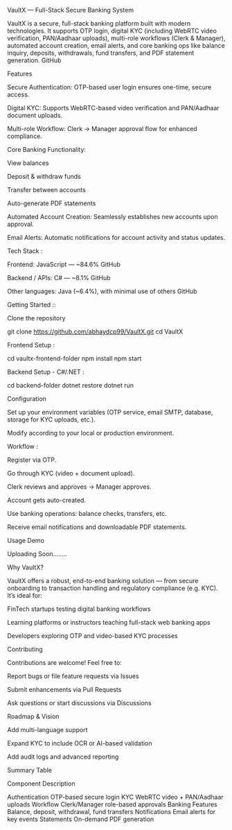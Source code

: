 VaultX — Full-Stack Secure Banking System

VaultX is a secure, full-stack banking platform built with modern technologies. It supports OTP login, digital KYC (including WebRTC video verification, PAN/Aadhaar uploads), multi-role workflows (Clerk & Manager), automated account creation, email alerts, and core banking ops like balance inquiry, deposits, withdrawals, fund transfers, and PDF statement generation.
GitHub

Features

Secure Authentication: OTP-based user login ensures one-time, secure access.

Digital KYC: Supports WebRTC-based video verification and PAN/Aadhaar document uploads.

Multi-role Workflow: Clerk → Manager approval flow for enhanced compliance.

Core Banking Functionality:

View balances

Deposit & withdraw funds

Transfer between accounts

Auto-generate PDF statements

Automated Account Creation: Seamlessly establishes new accounts upon approval.

Email Alerts: Automatic notifications for account activity and status updates.

Tech Stack :

Frontend: JavaScript — ~84.6%
GitHub

Backend / APIs: C# — ~8.1%
GitHub

Other languages: Java (~6.4%), with minimal use of others
GitHub

Getting Started ::

Clone the repository

git clone https://github.com/abhaydcp99/VaultX.git
cd VaultX


Frontend Setup :

cd vaultx-frontend-folder
npm install
npm start


Backend Setup - C#/.NET :

cd backend-folder
dotnet restore
dotnet run


Configuration

Set up your environment variables (OTP service, email SMTP, database, storage for KYC uploads, etc.).

Modify according to your local or production environment.

Workflow :

Register via OTP.

Go through KYC (video + document upload).

Clerk reviews and approves → Manager approves.

Account gets auto-created.

Use banking operations: balance checks, transfers, etc.

Receive email notifications and downloadable PDF statements.

Usage Demo

Uploading Soon........

Why VaultX?

VaultX offers a robust, end-to-end banking solution — from secure onboarding to transaction handling and regulatory compliance (e.g. KYC). It’s ideal for:

FinTech startups testing digital banking workflows

Learning platforms or instructors teaching full-stack web banking apps

Developers exploring OTP and video-based KYC processes

Contributing

Contributions are welcome! Feel free to:

Report bugs or file feature requests via Issues

Submit enhancements via Pull Requests

Ask questions or start discussions via Discussions



Roadmap & Vision

Add multi-language support

Expand KYC to include OCR or AI-based validation

Add audit logs and advanced reporting



Summary Table

Component	                 Description

Authentication	         OTP-based secure login
KYC              	       WebRTC video + PAN/Aadhaar uploads
Workflow	               Clerk/Manager role-based approvals
Banking Features	       Balance, deposit, withdrawal, fund transfers
Notifications	           Email alerts for key events
Statements	             On-demand PDF generation
